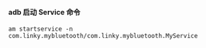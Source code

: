 #### adb 启动 Service 命令

`am startservice -n com.linky.mybluetooth/com.linky.mybluetooth.MyService`

